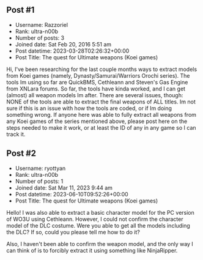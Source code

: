 ## Post #1
- Username: Razzoriel
- Rank: ultra-n00b
- Number of posts: 3
- Joined date: Sat Feb 20, 2016 5:51 am
- Post datetime: 2023-03-28T02:26:32+00:00
- Post Title: The quest for Ultimate weapons (Koei games)

Hi, I've been researching for the last couple months ways to extract models from Koei games (namely, Dynasty/Samurai/Warriors Orochi series). The tools Im using so far are QuickBMS, Cethleann and Steven's Gas Engine from XNLara forums. So far, the tools have kinda worked, and I can get (almost) all weapon models Im after. There are several issues, though: NONE of the tools are able to extract the final weapons of ALL titles. Im not sure if this is an issue with how the tools are coded, or if Im doing something wrong. If anyone here was able to fully extract all weapons from any Koei games of the series mentioned above, please post here on the steps needed to make it work, or at least the ID of any in any game so I can track it.
## Post #2
- Username: ryottyan
- Rank: ultra-n00b
- Number of posts: 1
- Joined date: Sat Mar 11, 2023 9:44 am
- Post datetime: 2023-06-10T09:52:26+00:00
- Post Title: The quest for Ultimate weapons (Koei games)

Hello!
I was also able to extract a basic character model for the PC version of WO3U using Cethleann. However, I could not confirm the character model of the DLC costume.
Were you able to get all the models including the DLC? If so, could you please tell me how to do it?

Also, I haven't been able to confirm the weapon model, and the only way I can think of is to forcibly extract it using something like NinjaRipper.
